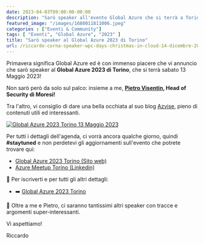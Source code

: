 ```yaml
---
date: 2023-04-03T09:00:00-00:00
description: "Sarò speaker all'evento Global Azure che si terrà a Torino il 13 Maggio 2023"
featured_image: "/images/1680011811006.jpeg"
categories : ["Eventi & Community"]
tags: [ "Eventi", "Global Azure", "2023" ]
title: "Sarò speaker al Global Azure 2023 di Torino"
url: /riccardo-corna-speaker-wpc-days-christmas-in-cloud-14-dicembre-2022
---
```

Primavera significa Global Azure ed è con immenso piacere che vi annuncio che sarò speaker al **Global Azure 2023 di Torino**, che si terrà sabato 13 Maggio 2023!

Non sarò però da solo sul palco: insieme a me, **[Pietro Visentin](https://www.linkedin.com/in/pietrovisentin/), Head of Security di Moresi!**

Tra l'altro, vi consiglio di dare una bella occhiata al suo blog [Azvise](https://azvise.com/), pieno di contenuti utili ed interessanti.

[![Global Azure 2023 Torino 13 Maggio 2023](/images/1680011811006.jpeg)](https://globalazuretorino.welol.it/)

Per tutti i dettagli dell'agenda, ci vorrà ancora qualche giorno, quindi **#staytuned** e non perdetevi gli aggiornamenti sull'evento che potrete trovare qui:
- [Global Azure 2023 Torino (Sito web)](https://globalazuretorino.welol.it/)
- [Azure Meetup Torino (Linkedin)](https://www.linkedin.com/company/azure-meetup-torino/)

📌 Per iscriverti e per tutti gli altri dettagli:  
- ➡️ [Global Azure 2023 Torino](https://www.eventbrite.com/e/biglietti-global-azure-torino-2023-560513700567)

🎤 Oltre a me e Pietro, ci saranno tantissimi altri speaker con tracce e argomenti super-interessanti.

Vi aspettiamo!

Riccardo